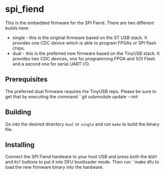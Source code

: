 # spi_fiend
This is the embedded firmware for the SPI Fiend. There are two different builds
here:
* single - this is the original firmware based on the ST USB stack. It provides
one CDC device which is able to program FPGAs or SPI flash chips.
* dual - this is the preferred new firmware based on the TinyUSB stack. It
provides two CDC devices, one for programming FPGA and SOI Flash and a second one
for serial UART I/O.

## Prerequisites
The preferred dual firmware requires the TinyUSB repo. Please be sure to get
that by executing the command
``git submodule update --init

## Building
Go into the desired directory `dual` or `single` and run `make` to build the
binary file.

## Installing
Connect the SPI Fiend hardware to your host USB and press both the `BOOT` and
`RST` buttons to put it into DFU bootloader mode. Then run
``make dfu
to load the new firmware binary into the hardware.
